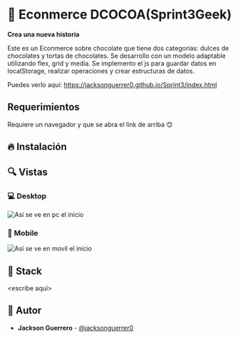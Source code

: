 # 💎 Econmerce DCOCOA(Sprint3Geek)


**Crea una nueva historia**&nbsp; &nbsp; &nbsp;&nbsp;

Este es un Econmerce sobre chocolate que tiene dos categorías: dulces de chocolates y tortas de chocolates. Se desarrollo con un modelo adaptable utilizando flex, grid y media. Se implemento el js para guardar datos en localStorage, realizar operaciones y crear estructuras de datos.


Puedes verlo aquí: https://jacksonguerrer0.github.io/Sprint3/index.html

## Requerimientos

Requiere un navegador y que se abra el link de arriba 😊

## 🔥 Instalación
## 🔍 Vistas 
### 💻 Desktop

![Así se ve en pc el inicio](img/pc.png)

### 📱 Mobile

![Así se ve en movil el inicio](img/movil.png)

## 📌 Stack

<escribe aquí>

## 🌟 Autor

* **Jackson Guerrero**  - [@jacksonguerrer0](https://github.com/jacksonguerrer0)



